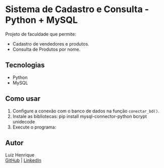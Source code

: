 # Sistema de Cadastro e Consulta - Python + MySQL

Projeto de faculdade que permite:

- Cadastro de vendedores e produtos.
- Consulta de Produtos por nome.

## Tecnologias
- Python
- MySQL

## Como usar
1. Configure a conexão com o banco de dados na função `conectar_bd()`.
2. Instale as bibliotecas:
pip install mysql-connector-python bcrypt unidecode
3. Execute o programa:


## Autor
Luiz Henrique  
[GitHub](https://github.com/LuizHenriqueDaSilvaQuintao) | [LinkedIn](https://www.linkedin.com/in/luiz-henrique-da-silva-04518b367/)

